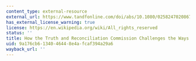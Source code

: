 ```yaml
---
content_type: external-resource
external_url: https://www.tandfonline.com/doi/abs/10.1080/02582470208671439?journalCode=rshj20
has_external_license_warning: true
license: https://en.wikipedia.org/wiki/All_rights_reserved
status: ''
title: How the Truth and Reconciliation Commission Challenges the Ways We Use History
uid: 9a176cb6-1340-4644-8e4a-fcaf394a29a6
wayback_url: ''
---
```


